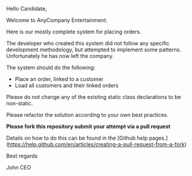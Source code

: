 Hello Candidate,

Welcome to AnyCompany Entertainment.

Here is our mostly complete system for placing orders.

The developer who created this system did not follow any specific development methodology, 
but attempted to implement some patterns. Unfortunately he has now left the company.

The system should do the following:

 * Place an order, linked to a customer
 * Load all customers and their linked orders

Please do not change any of the existing static class declarations to be non-static.

Please refactor the solution according to your own best practices.

**Please fork this repository submit your attempt via a pull request**

Details on how to do this can be found in the [Github help pages.] (https://help.github.com/en/articles/creating-a-pull-request-from-a-fork)

Best regards

John
CEO
